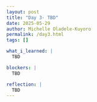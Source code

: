 ```yaml
---
layout: post
title: "Day 3- TBD"
date: 2025-05-29
author: Michelle Oladele-Kuyoro
permalink: /day3.html
tags: []

what_i_learned: |
  TBD

blockers: |
  TBD

reflection: |
  TBD
---
```

